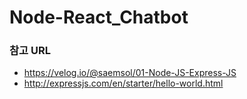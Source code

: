 # Node-React_Chatbot

### 참고 URL
* https://velog.io/@saemsol/01-Node-JS-Express-JS
* http://expressjs.com/en/starter/hello-world.html
